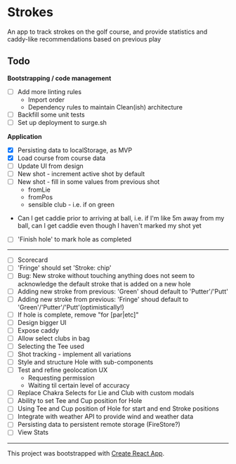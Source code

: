 # Strokes

An app to track strokes on the golf course, and provide statistics and caddy-like recommendations based on previous play

## Todo

**Bootstrapping / code management**

- [ ] Add more linting rules
  - Import order
  - Dependency rules to maintain Clean(ish) architecture
- [ ] Backfill some unit tests
- [ ] Set up deployment to surge.sh

**Application**

- [x] Persisting data to localStorage, as MVP
- [x] Load course from course data
- [ ] Update UI from design
- [ ] New shot - increment active shot by default
- [ ] New shot - fill in some values from previous shot
  - fromLie
  - fromPos
  - sensible club - i.e. if on green
- Can I get caddie prior to arriving at ball, i.e. if I'm like 5m away from my ball, can I get caddie even though I haven't marked my shot yet
- [ ] 'Finish hole' to mark hole as completed

---

- [ ] Scorecard
- [ ] 'Fringe' should set 'Stroke: chip'
- [ ] Bug: New stroke without touching anything does not seem to acknowledge the default stroke that is added on a new hole
- [ ] Adding new stroke from previous: 'Green' shoud default to 'Putter'/'Putt'
- [ ] Adding new stroke from previous: 'Fringe' shoud default to 'Green'/'Putter'/'Putt'(optimistically!)
- [ ] If hole is complete, remove "for [par|etc]"
- [ ] Design bigger UI
- [ ] Expose caddy
- [ ] Allow select clubs in bag
- [ ] Selecting the Tee used
- [ ] Shot tracking - implement all variations
- [ ] Style and structure Hole with sub-components
- [ ] Test and refine geolocation UX
  - Requesting permission
  - Waiting til certain level of accuracy
- [ ] Replace Chakra Selects for Lie and Club with custom modals
- [ ] Ability to set Tee and Cup position for Hole
- [ ] Using Tee and Cup position of Hole for start and end Stroke positions
- [ ] Integrate with weather API to provide wind and weather data
- [ ] Persisting data to persistent remote storage (FireStore?)
- [ ] View Stats

---

This project was bootstrapped with [Create React App](https://github.com/facebook/create-react-app).
